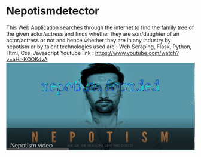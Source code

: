 # Nepotismdetector
This Web Application searches through the internet to find the family tree of the given actor/actress and finds whether they are son/daughter of an actor/actress or not and hence whether they are in any industry by nepotism or by talent
technologies used are : Web Scraping, Flask, Python, Html, Css, Javascript
Youtube link : https://www.youtube.com/watch?v=aHr-KOOKdvA
![](thumbnail2.JPG)
